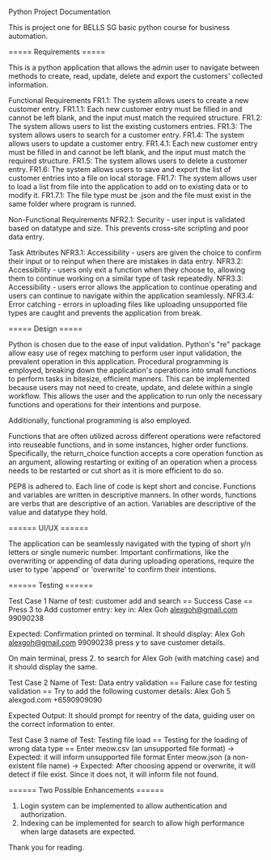 Python Project Documentation

This is project one for BELLS SG basic python course for business automation.

===== Requirements =====

This is a python application that allows the admin user to navigate between methods to create, read, update, delete and export the customers' collected information.

Functional Requirements
FR1.1: The system allows users to create a new customer entry.
FR1.1.1: Each new customer entry must be filled in and cannot be left blank, and the input must match the required structure.
FR1.2: The system allows users to list the existing customers entries.
FR1.3: The system allows users to search for a customer entry.
FR1.4: The system allows users to update a customer entry.
FR1.4.1: Each new customer entry must be filled in and cannot be left blank, and the input must match the required structure.
FR1.5: The system allows users to delete a customer entry.
FR1.6: The system allows users to save and export the list of customer entries into a file on local storage.
FR1.7: The system allows user to load a list from file into the application to add on to existing data or to modify it.
FR1.7.1: The file type must be .json and the file must exist in the same folder where program is runned.

Non-Functional Requirements
NFR2.1: Security - user input is validated based on datatype and size. This prevents cross-site scripting and poor data entry.

Task Attributes
NFR3.1: Accessibility - users are given the choice to confirm their input or to reinput when there are mistakes in data entry.
NFR3.2: Accessibility - users only exit a function when they choose to, allowing them to continue working on a similar type of task repeatedly.
NFR3.3: Accessibility - users error allows the application to continue operating and users can continue to navigate within the application seamlessly.
NFR3.4: Error catching - errors in uploading files like uploading unsupported file types are caught and prevents the application from break.

===== Design =====

Python is chosen due to the ease of input validation. Python's "re" package allow easy use of regex matching to perform user input validation, the prevalent operation in this application.
Procedural programming is employed, breaking down the application's operations into small functions to perform tasks in bitesize, efficient manners. This can be implemented because users may not need to create, update, and delete within a single workflow.
This allows the user and the application to run only the necessary functions and operations for their intentions and purpose.

Additionally, functional programming is also employed.

Functions that are often utilized across different operations were refactored into reuseable functions, and in some instances, higher order functions.
Specifically, the return_choice function accepts a core operation function as an argument, allowing restarting or exiting of an operation when a process needs to be restarted or cut short as it is more efficient to do so.

PEP8 is adhered to. Each line of code is kept short and concise. Functions and variables are written in descriptive manners.
In other words, functions are verbs that are descriptive of an action. Variables are descriptive of the value and datatype they hold.

====== UI/UX ======

The application can be seamlessly navigated with the typing of short y/n letters or single numeric number.
Important confirmations, like the overwriting or appending of data during uploading operations, require the user to type 'append' or 'overwrite' to confirm their intentions.

====== Testing ======

Test Case 1
Name of test: customer add and search
== Success Case ==
Press 3 to Add customer entry:
key in:
Alex Goh
alexgoh@gmail.com
99090238

Expected:
Confirmation printed on terminal. It should display:
Alex Goh
alexgoh@gmail.com
99090238
press y to save customer details.

On main terminal, press 2. to search for Alex Goh (with matching case) and it should display the same.

Test Case 2
Name of Test: Data entry validation
== Failure case for testing validation ==
Try to add the following customer details:
Alex Goh 5
alexgod.com
+6590909090

Expected Output: It should prompt for reentry of the data, guiding user on the correct information to enter.

Test Case 3
name of Test: Testing file load
== Testing for the loading of wrong data type ==
Enter meow.csv (an unsupported file format) -> Expected: it will inform unsupported file format
Enter meow.json (a non-existent file name) -> Expected: After choosing append or overwrite, it will detect if file exist. Since it does not, it will inform file not found.

====== Two Possible Enhancements ======

1. Login system can be implemented to allow authentication and authorization.
2. Indexing can be implemented for search to allow high performance when large datasets are expected.

Thank you for reading.
